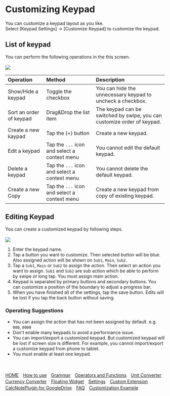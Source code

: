 # Customizing Keypad
You can customize a keypad layout as you like.  
Select [Keypad Settings] -> [Customize Keypad] to customize the keypad.

## List of keypad
You can perform the following operations in the this screen.
<br><br>
<img src="https://raw.githubusercontent.com/burton999dev/CalcNoteHelp/master/images/en/keypad_customize_list.png">
<br>

|Operation|Method|Description|
|:-----------|:------------|:------------|
Show/Hide a keypad|Toggle the checkbox|You can hide the unnecessary keypad to uncheck a checkbox.
Sort an order of keypad|Drag&Drop the list item|The keypad can be switched by swipe, you can customize order of keypad.
Create a new kaypad|Tap the (+) button|Create a new keypad.
Edit a keypad|Tap the `...` icon and select a context menu|You cannot edit the default keypad.
Delete a keypad|Tap the `...` icon and select a context menu|You cannot delete the default keypad.
Create a new Copy|Tap the `...` icon and select a context menu|Create a new keypad from copy of existing keypad.

## Editing Keypad
You can create a customized keypad by following steps.
<br><br>
<img src="https://raw.githubusercontent.com/burton999dev/CalcNoteHelp/master/images/en/keypad_customize_edit.png">
<br>

1. Enter the keypad name.
2. Tap a button you want to customize. Then selected button will be blue. Also assigned action will be shown on `Sub1`, `Main`, `Sub2`.
3. Tap a `Sub1`, `Main` or `Sub2` to assign the action. Then select an action you want to assign. `Sub1` and `Sub2` are sub action which be able to perform by swipe or long tap. You must assign main action.
4. Keypad is separated by primary buttons and secondary buttons. You can customize a position of the boundary to adjust a progress bar.
5. When you have finished all of the settings, tap the save button. Edits will be lost if you tap the back button without saving.

### Operating Suggestions

- You can assign the action that has not been assigned by default. e.g. `000`, `0000`
- Don't enable many keypads to avoid a performance issue.
- You can import/export a customized keypad. But customized keypad will be lost if screen size is different. For example, you cannot import/export a customize keypad from phone to tablet.
- You must enable at least one keypad.

<br><br>
[HOME](index.md)　[How to use](how2use.md)　[Grammar](http://burton999dev.github.io/CalcNoteHelp/grammar_en.html)　[Operators and Functions](operator_and_function.md)　[Unit Converter](unit_converter.md)　[Currency Converter](currency_converter.md)　[Floating Widget](floating_widget.md)　[Settings](settings.md)　[Custom Extension](custom_extension.md)　[CalcNotePlugin for GoogleDrive](google_drive_plugin.md)　[FAQ](faq.md)　[Customization Example](example4theme.md)  

